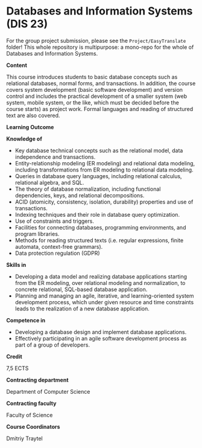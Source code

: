 # Databases and Information Systems (DIS 23)

For the group project submission, please see the `Project/EasyTranslate` folder! This whole repository is multipurpose: a mono-repo for the whole of Databases and Information Systems.

**Content**

This course introduces students to basic database concepts such as relational databases, normal forms, and transactions. In addition, the course covers system development (basic software development) and version control and includes the practical development of a smaller system (web system, mobile system, or the like, which must be decided before the course starts) as project work. Formal languages and reading of structured text are also covered.

**Learning Outcome**

**Knowledge of**

- Key database technical concepts such as the relational model, data independence and transactions.
- Entity-relationship modeling (ER modeling) and relational data modeling, including transformations from ER modeling to relational data modeling.
- Queries in database query languages, including relational calculus, relational algebra, and SQL.
- The theory of database normalization, including functional dependencies, keys, and relational decompositions.
- ACID (atomicity, consistency, isolation, durability) properties and use of transactions.
- Indexing techniques and their role in database query optimization.
- Use of constraints and triggers.
- Facilities for connecting databases, programming environments, and program libraries.
- Methods for reading structured texts (i.e. regular expressions, finite automata, context-free grammars).
- Data protection regulation (GDPR)
 
**Skills in**

- Developing a data model and realizing database applications starting from the ER modeling, over relational modeling and normalization, to concrete relational, SQL-based database application.
- Planning and managing an agile, iterative, and learning-oriented system development process, which under given resource and time constraints leads to the realization of a new database application.
 
**Competence in**

- Developing a database design and implement database applications.
- Effectively participating in an agile software development process as part of a group of developers.

**Credit**

7,5 ECTS

**Contracting department**

Department of Computer Science

**Contracting faculty**

Faculty of Science

**Course Coordinators**

Dmitriy Traytel


